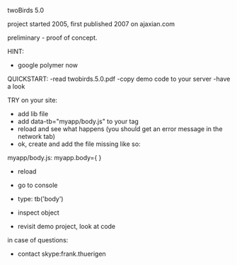twoBirds 5.0

project started 2005, first published 2007 on ajaxian.com

preliminary - proof of concept.

HINT: 
- google polymer now

QUICKSTART:
-read twobirds.5.0.pdf
-copy demo code to your server
-have a look

TRY on your site:
- add lib file <head>
- add data-tb="myapp/body.js" to your <body> tag
- reload and see what happens (you should get an error message in the network tab)
- ok, create and add the file missing like so:

myapp/body.js:
myapp.body={
}

- reload
- go to console
- type:
tb('body')
- inspect object

- revisit demo project, look at code

in case of questions:
- contact skype:frank.thuerigen
